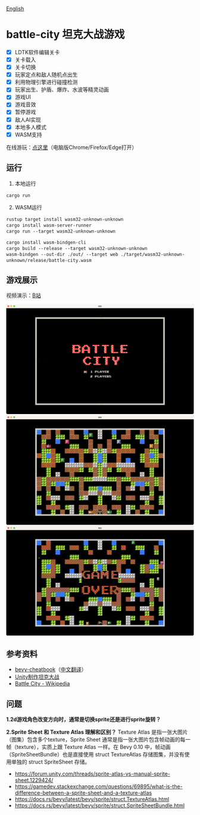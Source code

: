 [English](README_EN.md)

# battle-city 坦克大战游戏
- [x] LDTK软件编辑关卡
- [x] 关卡载入
- [x] 关卡切换
- [x] 玩家定点和敌人随机点出生
- [x] 利用物理引擎进行碰撞检测
- [x] 玩家出生、护盾、爆炸、水波等精灵动画
- [x] 游戏UI
- [x] 游戏音效
- [x] 暂停游戏
- [x] 敌人AI实现
- [x] 本地多人模式
- [x] WASM支持

在线游玩：[点这里](https://nightswatchgames.github.io/games/battle-city/)（电脑版Chrome/Firefox/Edge打开）

## 运行
1. 本地运行
```
cargo run
```
2. WASM运行
```
rustup target install wasm32-unknown-unknown
cargo install wasm-server-runner
cargo run --target wasm32-unknown-unknown
```
```
cargo install wasm-bindgen-cli
cargo build --release --target wasm32-unknown-unknown
wasm-bindgen --out-dir ./out/ --target web ./target/wasm32-unknown-unknown/release/battle-city.wasm
```

## 游戏展示
视频演示：[B站](https://www.bilibili.com/video/BV1fx4y1w7RC/)

![start_menu](screenshots/start_menu.png)
![game_playing](screenshots/game_playing.png)
![game_over](screenshots/game_over.png)

## 参考资料
- [bevy-cheatbook](https://github.com/bevy-cheatbook/bevy-cheatbook)（[中文翻译](https://yiviv.com/bevy-cheatbook/)）
- [Unity制作坦克大战](https://www.bilibili.com/video/BV1PW41197Su)
- [Battle City - Wikipedia](https://en.wikipedia.org/wiki/Battle_City)

## 问题
**1.2d游戏角色改变方向时，通常是切换sprite还是进行sprite旋转？**

**2.Sprite Sheet 和 Texture Atlas 理解和区别？**
Texture Atlas 是指一张大图片（图集）包含多个texture，Sprite Sheet 通常是指一张大图片包含帧动画的每一帧（texture），实质上跟 Texture Atlas 一样。在 Bevy 0.10 中，帧动画（SpriteSheetBundle）也是直接使用 struct TextureAtlas 存储图集，并没有使用单独的 struct SpriteSheet 存储。
- https://forum.unity.com/threads/sprite-atlas-vs-manual-sprite-sheet.1229424/
- https://gamedev.stackexchange.com/questions/69895/what-is-the-difference-between-a-sprite-sheet-and-a-texture-atlas
- https://docs.rs/bevy/latest/bevy/sprite/struct.TextureAtlas.html
- https://docs.rs/bevy/latest/bevy/sprite/struct.SpriteSheetBundle.html